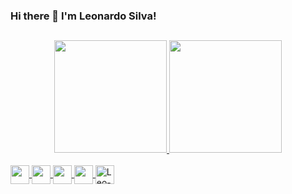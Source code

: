 ### Hi there 👋 I'm Leonardo Silva!

##

<div align="center">
  <a href="https://github.com/leonardoprogrammer">
  <img height="180em" src="https://github-readme-stats.vercel.app/api?username=leonardoprogrammer&show_icons=true&theme=tokyonight&include_all_commits=true&count_private=true"/>
  <img height="180em" src="https://github-readme-stats.vercel.app/api/top-langs/?username=leonardoprogrammer&layout=compact&langs_count=7&theme=tokyonight"/>
</div>
  
<div style="display: inline_block"><br>
  <img align="center" alt"Leo-Java" height="30" width="30" src="https://cdn.jsdelivr.net/gh/devicons/devicon/icons/java/java-original.svg">
  <img align="center" alt"Leo-Android" height="30" width="30" img src="https://cdn.jsdelivr.net/gh/devicons/devicon/icons/android/android-original.svg">
  <img align="center" alt"Leo-HTML" height="30" width="30" src="https://cdn.jsdelivr.net/gh/devicons/devicon/icons/html5/html5-original.svg">
  <img align="center" alt"Leo-CSS" height="30" width="30" src="https://cdn.jsdelivr.net/gh/devicons/devicon/icons/css3/css3-original.svg">
  <img align="center" alt="Leo-Spring" height="30" width="30" src="https://cdn.jsdelivr.net/gh/devicons/devicon/icons/spring/spring-original.svg">
</div>
  
##
